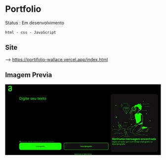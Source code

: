 <h1> Portfolio </h1>
 Status : Em desenvolvimento
 
````
html - css - JavaScript

````
Site 
---
--> https://portifolio-wallace.vercel.app/index.html 

Imagem Previa 
---
<img src="assets/deco_page3_1.JPG">

